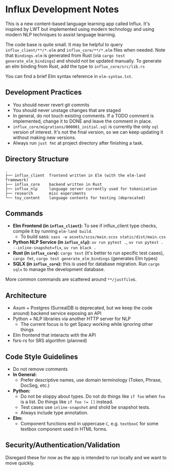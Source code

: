 # Influx Development Notes

This is a new content-based language learning app called Influx. It's inspired by LWT but implemented using modern technology and using modern NLP techniques to assist language learning.

The code base is quite small. It may be helpful to query `influx_client/**/*.elm` and `influx_core/**/*.elm` files when needed. Note that `Bindings.elm` is generated from Rust (via `cargo test generate_elm_bindings`) and should not be updated manually. To generate an elm binding from Rust, add the type to `influx_core/src/lib.rs`

You can find a brief Elm syntax reference in `elm-syntax.txt`.

## Development Practices

- You should never revert git commits
- You should never unstage changes that are staged
- In general, do not touch existing comments. If a TODO comment is implemented, change it to DONE and leave the comment in place.
- `influx_core/migrations/000001_initial.sql` is currently the only `sql` version of interest. It's not the final version, so we can keep updating it without making new versions.
- Always run `just fmt` at project directory after finishing a task.

## Directory Structure

```
.
├── influx_client  frontend written in Elm (with the elm-land framework)
├── influx_core    backend written in Rust
├── influx_nlp     language server currently used for tokenization
├── research       misc experiments
└── toy_content    language contents for testing (deprecated)
```

## Commands

- **Elm Frontend (in `influx_client`):** To see if influx_client type checks, compile it by running `elm-land build`.
  - To build sass: `sass -w assets/scss/main.scss static/dist/main.css`
- **Python NLP Service (in `influx_nlp`):** `uv run pytest .`, `uv run pytest . --inline-snapshot=fix`, `uv run black .`
- **Rust (in `influx_core`):** `cargo test` (it's better to run specific test cases), `cargo fmt`, `cargo test generate_elm_bindings` (generates Elm types)
- **SQLX (in `influx_core`):** this is used for database migration. Run `cargo sqlx` to manage the development database.

More common commands are scattered around `**/justfile`s.

## Architecture

- Axum + Postgres (SurrealDB is deprecated, but we keep the code around) backend service exposing an API
- Python + NLP libraries via another HTTP server for NLP
  - The current focus is to get Spacy working while ignoring other things
- Elm frontend that interacts with the API
- fsrs-rs for SRS algorithm (planned)

## Code Style Guidelines

- Do not remove comments
- **In General:**
  - Prefer descriptive names, use domain terminology (Token, Phrase, DocSeg, etc.)
- **Python:**
  - Do not be sloppy about types. Do not do things like `if foo` when `foo` is a list. Do things like `if foo != []` instead.
  - Test cases use `inline-snapshot` and shold be snapshot tests.
  - Always include type annotation.
- **Elm:**
  - Component functions end in uppercase `C`, e.g. `textboxC` for some textbox component used in HTML forms.

## Security/Authentication/Validation

Disregard these for now as the app is intended to run locally and we want to move quickly.
